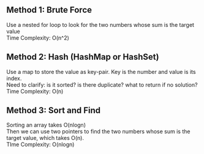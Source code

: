 ## Method 1: Brute Force

Use a nested for loop to look for the two numbers whose sum is the target value <br />
Time Complexity: O(n^2)

## Method 2: Hash (HashMap or HashSet)
Use a map to store the value as key-pair. Key is the number and value is its index. <br />
Need to clarify: is it sorted? is there duplicate? what to return if no solution? <br />
Time Complexity: O(n)

## Method 3: Sort and Find
Sorting an array takes O(nlogn) <br />
Then we can use two pointers to find the two numbers whose sum is the target value, which takes O(n). <br />
TIme Complexity: O(nlogn)
